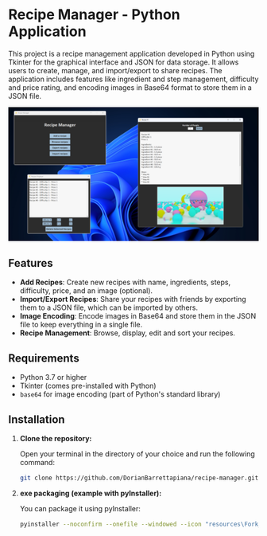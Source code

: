 # Recipe Manager - Python Application

This project is a recipe management application developed in Python using Tkinter for the graphical interface and JSON for data storage. It allows users to create, manage, and import/export to share recipes. The application includes features like ingredient and step management, difficulty and price rating, and encoding images in Base64 format to store them in a JSON file.

![Preview of the app](./preview.png)

## Features

- **Add Recipes**: Create new recipes with name, ingredients, steps, difficulty, price, and an image (optional).
- **Import/Export Recipes**: Share your recipes with friends by exporting them to a JSON file, which can be imported by others.
- **Image Encoding**: Encode images in Base64 and store them in the JSON file to keep everything in a single file.
- **Recipe Management**: Browse, display, edit and sort your recipes.

## Requirements

- Python 3.7 or higher
- Tkinter (comes pre-installed with Python)
- `base64` for image encoding (part of Python's standard library)

## Installation

1. **Clone the repository:**

   Open your terminal in the directory of your choice and run the following command:

   ```bash
   git clone https://github.com/DorianBarrettapiana/recipe-manager.git

2. **exe packaging (example with pyInstaller):**

   You can package it using pyInstaller:

   ```bash
   pyinstaller --noconfirm --onefile --windowed --icon "resources\Fork_Knife.ico" --name "Recipe Manager" --add-data "resources:resources/"  main.py
